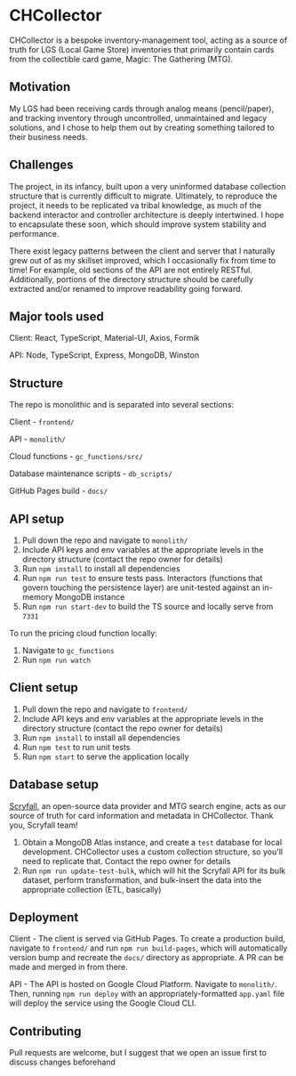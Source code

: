 # CHCollector

CHCollector is a bespoke inventory-management tool, acting as a source of truth for LGS (Local Game Store) inventories that primarily contain cards from the collectible card game, Magic: The Gathering (MTG).

## Motivation

My LGS had been receiving cards through analog means (pencil/paper), and tracking inventory through uncontrolled, unmaintained and legacy solutions, and I chose to help them out by creating something tailored to their business needs.

## Challenges

The project, in its infancy, built upon a very uninformed database collection structure that is currently difficult to migrate. Ultimately, to reproduce the project, it needs to be replicated va tribal knowledge, as much of the backend interactor and controller architecture is deeply intertwined. I hope to encapsulate these soon, which should improve system stability and performance.

There exist legacy patterns between the client and server that I naturally grew out of as my skillset improved, which I occasionally fix from time to time! For example, old sections of the API are not entirely RESTful. Additionally, portions of the directory structure should be carefully extracted and/or renamed to improve readability going forward.

## Major tools used

Client: React, TypeScript, Material-UI, Axios, Formik

API: Node, TypeScript, Express, MongoDB, Winston

## Structure

The repo is monolithic and is separated into several sections:

Client - `frontend/`

API - `monolith/`

Cloud functions - `gc_functions/src/`

Database maintenance scripts - `db_scripts/`

GitHub Pages build - `docs/`

## API setup

1. Pull down the repo and navigate to `monolith/`
2. Include API keys and env variables at the appropriate levels in the directory structure (contact the repo owner for details)
3. Run `npm install` to install all dependencies
4. Run `npm run test` to ensure tests pass. Interactors (functions that govern touching the persistence layer) are unit-tested against an in-memory MongoDB instance
5. Run `npm run start-dev` to build the TS source and locally serve from `7331`

To run the pricing cloud function locally:

1. Navigate to `gc_functions`
2. Run `npm run watch`

## Client setup

1. Pull down the repo and navigate to `frontend/`
2. Include API keys and env variables at the appropriate levels in the directory structure (contact the repo owner for details)
3. Run `npm install` to install all dependencies
4. Run `npm test` to run unit tests
5. Run `npm start` to serve the application locally

## Database setup

[Scryfall](https://scryfall.com/), an open-source data provider and MTG search engine, acts as our source of truth for card information and metadata in CHCollector. Thank you, Scryfall team!

1. Obtain a MongoDB Atlas instance, and create a `test` database for local development. CHCollector uses a custom collection structure, so you'll need to replicate that. Contact the repo owner for details
2. Run `npm run update-test-bulk`, which will hit the Scryfall API for its bulk dataset, perform transformation, and bulk-insert the data into the appropriate collection (ETL, basically)

## Deployment

Client - The client is served via GitHub Pages. To create a production build, navigate to `frontend/` and run `npm run build-pages`, which will automatically version bump and recreate the `docs/` directory as appropriate. A PR can be made and merged in from there.

API - The API is hosted on Google Cloud Platform. Navigate to `monolith/`. Then, running `npm run deploy` with an appropriately-formatted `app.yaml` file will deploy the service using the Google Cloud CLI.

## Contributing

Pull requests are welcome, but I suggest that we open an issue first to discuss changes beforehand
